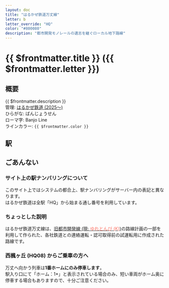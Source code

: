 ```yaml
---
layout: doc
title: "はるかぜ鉄道万丈線"
letter: b
letter_override: "HQ"
color: "#800080"
description: "都市開発モノレールの遺志を継ぐローカル地下路線"
---
```


# {{ $frontmatter.title }} ({{ $frontmatter.letter }})

## 概要
{{ $frontmatter.description }}  
管理: [はるかぜ鉄道 (2025～)](/company/houbutuHG/harukaze/index.md)  
ひらがな: ばんじょうせん  
ローマ字: Banjo Line  
ラインカラー: <span :style="{backgroundColor: $frontmatter.color, display: 'inline-block', width: '0.75em', height: '0.75em', border: `1px solid #800080`, marginRight: '0.25em'}" />`{{ $frontmatter.color }}`  

## 駅
<Stations />
<!-- 駅一覧は自動で取得して表示します -->


<!-- 他に書きたい情報がある場合自由に追加してください -->
## ごあんない
### サイト上の駅ナンバリングについて
このサイト上ではシステムの都合上、駅ナンバリングがサーバー内の表記と異なります。  
はるかぜ鉄道は全駅「HQ」から始まる通し番号を利用しています。  
### ちょっとした説明
はるかぜ鉄道万丈線は、[旧都市開発線 (現: <span style="color: #FF6F61">ゆれとんび (K)</span>)](/company/houbutuHG/yuretubame/line/yuretombi.md)の路線計画の一部を利用して作られた、各社鉄道との連絡運転・認可取得前の試運転用に作成された路線です。  

### 西楓ヶ丘 (HQ08) からご乗車の方へ
万丈へ向かう列車は**1番ホームにのみ停車します**。  
駅入り口にて「ホーム：1*」と表示されている場合のみ、短い車両がホーム奥に停車する場合もありますので、十分ご注意ください。